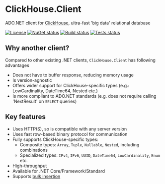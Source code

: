 # ClickHouse.Client

ADO.NET client for [ClickHouse](https://github.com/ClickHouse/ClickHouse), ultra-fast 'big data' relational database

[![License](https://img.shields.io/github/license/DarkWanderer/ClickHouse.Client?style=for-the-badge)](https://github.com/DarkWanderer/ClickHouse.Client/blob/master/LICENSE)
[![NuGet status](https://img.shields.io/nuget/dt/ClickHouse.Client?style=for-the-badge)](https://www.nuget.org/packages/ClickHouse.Client/)
[![Build status](https://img.shields.io/appveyor/build/DarkWanderer/clickhouse-client/master?style=for-the-badge)](https://ci.appveyor.com/project/DarkWanderer/clickhouse-client/branch/master)
[![Tests status](https://img.shields.io/appveyor/tests/DarkWanderer/clickhouse-client/master?style=for-the-badge)](https://ci.appveyor.com/project/DarkWanderer/clickhouse-client/branch/master)

## Why another client?

Compared to other existing .NET clients, `ClickHouse.Client` has following advantages 
* Does not have to buffer response, reducing memory usage
* Is version-agnostic
* Offers wider support for ClickHouse-specific types (e.g.: LowCardinality, DateTime64, Nested etc.)
* Is more compliant to ADO.NET standards (e.g. does not require calling 'NextResult' on `SELECT` queries)

## Key features

* Uses HTTP(S), so is compatible with any server version
* Uses fast row-based binary protocol for communication
* Fully supports ClickHouse-specific types:
  * Composite types: `Array`, `Tuple`, `Nullable`, `Nested`, including combinations
  * Specialized types: `IPv4`, `IPv6`, `UUID`, `DateTime64`, `LowCardinality`, `Enum` etc.
* High-throughput
* Available for .NET Core/Framework/Standard
* Supports [bulk insertion](https://github.com/DarkWanderer/ClickHouse.Client/wiki/Bulk-insertion)

